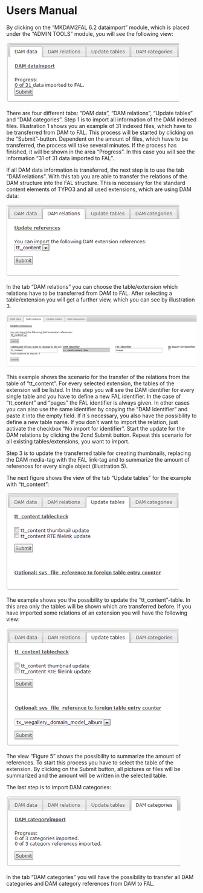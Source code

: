 Users Manual
============

By clicking on the “MKDAM2FAL 6.2 dataimport” module, which is placed under the “ADMIN TOOLS” module, you will see the following view:

![Illustration 1: DAM data](../Images/UserManual/abbildung1.png)

There are four different tabs: “DAM data”, “DAM relations”, “Update tables” and “DAM categories”. Step 1 is to import all information of the DAM indexed files. Illustration 1 shows you an example of 31 indexed files, which have to be transferred from DAM to FAL. This process will be started by clicking on the “Submit”-button. Dependent on the amount of files, which have to be transferred, the process will take several minutes. If the process has finished, it will be shown in the area “Progress”. In this case you will see the information “31 of 31 data imported to FAL”.

If all DAM data information is transferred, the next step is to use the tab “DAM relations”. With this tab you are able to transfer the relations of the DAM structure into the FAL structure. This is necessary for the standard content elements of TYPO3 and all used extensions, which are using DAM data:

![Illustration 2: DAM relations 01](../Images/UserManual/abbildung2.png)

In the tab “DAM relations” you can choose the table/extension which relations have to be transferred from DAM to FAL. After selecting a table/extension you will get a further view, which you can see by illustration 3.

![Illustration 3: DAM relations 02](../Images/UserManual/abbildung3.png)

This example shows the scenario for the transfer of the relations from the table of “tt\_content”. For every selected extension, the tables of the extension will be listed. In this step you will see the DAM identifier for every single table and you have to define a new FAL identifier. In the case of “tt\_content” and “pages” the FAL identifier is always given. In other cases you can also use the same identifier by copying the “DAM Identifier” and paste it into the empty field. If it´s necessary, you also have the possibility to define a new table name. If you don´t want to import the relation, just activate the checkbox “No import for identifier”. Start the update for the DAM relations by clicking the 2cnd Submit button. Repeat this scenario for all existing tables/extensions, you want to import.

Step 3 is to update the transferred table for creating thumbnails, replacing the DAM media-tag with the FAL link-tag and to summarize the amount of references for every single object (illustration 5).

The next figure shows the view of the tab “Update tables” for the example with “tt\_content”:

![Illustration 4: Update tables 01](../Images/UserManual/abbildung4.png)

The example shows you the possibility to update the “tt\_content”-table. In this area only the tables will be shown which are transferred before. If you have imported some relations of an extension you will have the following view:

![Illustration 5: Update tables 02](../Images/UserManual/abbildung5.png)

The view “Figure 5” shows the possibility to summarize the amount of references. To start this process you have to select the table of the extension. By clicking on the Submit button, all pictures or files will be summarized and the amount will be written in the selected table.

The last step is to import DAM categories:

![Illustration 6: DAM categories](../Images/UserManual/abbildung6.png)

In the tab “DAM categories” you will have the possibility to transfer all DAM categories and DAM category references from DAM to FAL.
